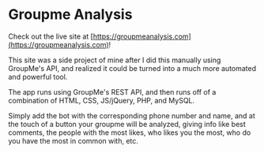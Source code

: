 # Groupme Analysis

Check out the live site at [https://groupmeanalysis.com](https://groupmeanalysis.com)!

This site was a side project of mine after I did this manually using GroupMe's API, and realized it could be turned into a much more automated and powerful tool.

The app runs using GroupMe's REST API, and then runs off of a combination of HTML, CSS, JS/jQuery, PHP, and MySQL.

Simply add the bot with the corresponding phone number and name, and at the touch of a button your groupme will be analyzed, giving info like best comments, the people with the most likes, who likes you the most, who do you have the most in common with, etc.